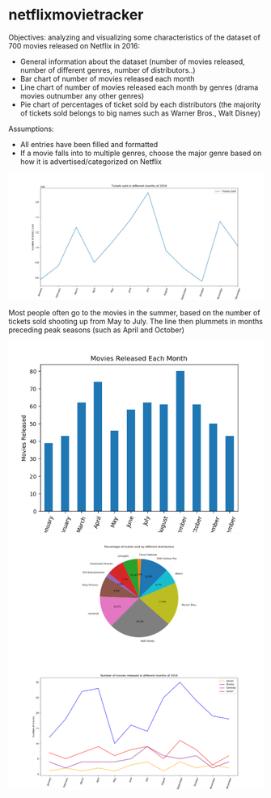 # netflixmovietracker
Objectives: analyzing and visualizing some characteristics of the dataset of 700 movies released on Netflix in 2016: 
- General information about the dataset (number of movies released, number of different genres, number of distributors..)
- Bar chart of number of movies released each month
- Line chart of number of movies released each month by genres (drama movies outnumber any other genres)
- Pie chart of percentages of ticket sold by each distributors (the majority of tickets sold belongs to big names such as Warner Bros., Walt Disney)

Assumptions: 
- All entries have been filled and formatted 
- If a movie falls into to multiple genres, choose the major genre based on how it is advertised/categorized on Netflix

![alt text](https://github.com/tqn14/netflixmovietracker/blob/master/Figure_2.png)

Most people often go to the movies in the summer, based on the number of tickets sold shooting up from May to July. The line then plummets in months preceding peak seasons (such as April and October)

![alt text](https://github.com/tqn14/netflixmovietracker/blob/master/Figure_3.png)
![alt text](https://github.com/tqn14/netflixmovietracker/blob/master/Figure_4.png)
![alt text](https://github.com/tqn14/netflixmovietracker/blob/master/Figure_5.png)
